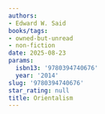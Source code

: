 ```yaml
---
authors:
- Edward W. Said
books/tags:
- owned-but-unread
- non-fiction
date: 2025-08-23
params:
  isbn13: '9780394740676'
  year: '2014'
slug: '9780394740676'
star_rating: null
title: Orientalism
---
```



<!--more-->